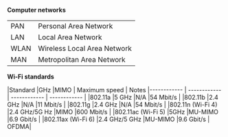 **Computer networks**

| |   |
| ------------ | ------------ |
|PAN   |Personal Area Network   |
|LAN   |Local Area Network   |
|WLAN   |Wireless Local Area Network   |
|MAN   |Metropolitan Area Network   |

**Wi-Fi standards**

|Standard   |GHz   |MIMO   | Maximum speed  | Notes
|------------ | ------------ | ------------ | ------------ |
|802.11a    |5 GHz   |N/A   |54 Mbit/s   |
|802.11b   |2.4 GHz   |N/A   |11 Mbit/s   |
|802.11g   |2.4 GHz   |N/A   |54 Mbit/s   |
|802.11n (Wi-Fi 4)   |2.4 GHz/5G Hz   |MIMO   |600 Mbit/s   |
|802.11ac (Wi-Fi 5)  |5GHz   |MU-MIMO   |6.9 Gbit/s   |
|802.11ax (Wi-Fi 6)   |2.4 GHz/5 GHz   |MU-MIMO   |9.6 Gbit/s   | OFDMA|
